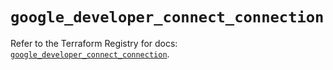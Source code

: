 # `google_developer_connect_connection`

Refer to the Terraform Registry for docs: [`google_developer_connect_connection`](https://registry.terraform.io/providers/hashicorp/google/6.49.0/docs/resources/developer_connect_connection).
